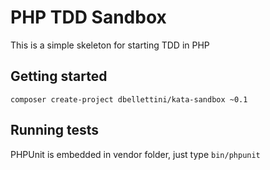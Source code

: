 PHP TDD Sandbox
===============
This is a simple skeleton for starting TDD in PHP

## Getting started
```composer create-project dbellettini/kata-sandbox ~0.1```

## Running tests
PHPUnit is embedded in vendor folder, just type
```bin/phpunit```
